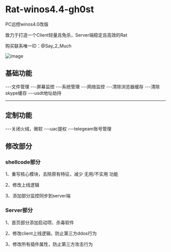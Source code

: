 # Rat-winos4.4-gh0st

PC远控winos4.0改版

致力于打造一个Client轻量且免杀，Server端稳定且高效的Rat

购买联系唯一ID：@Say_2_Much

![image](https://github.com/user-attachments/assets/61abf101-2e35-4b06-a388-164cfdf0848a)


## 基础功能

---文件管理
---屏幕监控
---系统管理
---网络监控
---清除浏览器缓存
---清除skype缓存
---usdt地址劫持

---

## 定制功能

---关闭火绒，微软
---uac提权
---telegeam账号管理

## 修改部分

### shellcode部分

1、重写核心模块，去除原有特征，减少 无用/不实用 功能

2、修改上线逻辑

3、添加部分监控同步到server端

### Server部分

1、首页部分添加启动项、杀毒软件

2、修改client上线逻辑，防止第三方ddos行为

3、修改所有插件属性，防止第三方攻击行为
